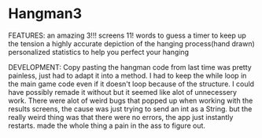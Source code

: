 # Hangman3

FEATURES:
an amazing 3!!! screens
11! words to guess
a timer to keep up the tension
a highly accurate depiction of the hanging process(hand drawn) 
personalized statistics to help you perfect your hanging


DEVELOPMENT:
Copy pasting the hangman code from last time was pretty painless, just had to adapt it into a method. I had to keep the while loop in the main game code even if it doesn't loop because of the structure. I could have possibly remade it without but it seemed like alot of unnecessery work. 
There were alot of weird bugs that popped up when working with the results screens, the cause was just trying to send an int as a String.
but the really weird thing was that there were no errors, the app just instantly restarts. made the whole thing a pain in the ass to figure out. 

 
